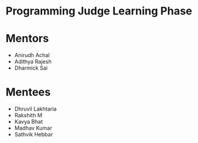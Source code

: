 # Programming Judge Learning Phase

# Mentors
- Anirudh Achal
- Adithya Rajesh
- Dharmick Sai

# Mentees
- Dhruvil Lakhtaria
- Rakshith M
- Kavya Bhat
- Madhav Kumar
- Sathvik Hebbar
